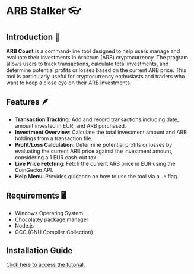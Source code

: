 # ARB Stalker 👓

## Introduction 🚀

**ARB Count** is a command-line tool designed to help users manage and evaluate their investments in Arbitrum (ARB) cryptocurrency. The program allows users to track transactions, calculate total investments, and determine potential profits or losses based on the current ARB price. This tool is particularly useful for cryptocurrency enthusiasts and traders who want to keep a close eye on their ARB investments.

## Features 🪶

- **Transaction Tracking**: Add and record transactions including date, amount invested in EUR, and ARB purchased.
- **Investment Overview**: Calculate the total investment amount and ARB holdings from a transaction file.
- **Profit/Loss Calculation**: Determine potential profits or losses by evaluating the current ARB price against the investment amount, considering a 1 EUR cash-out tax.
- **Live Price Fetching**: Fetch the current ARB price in EUR using the CoinGecko API.
- **Help Menu**: Provides guidance on how to use the tool via a `-h` flag.

## Requirements 🖥️

- Windows Operating System
- [Chocolatey](https://chocolatey.org/) package manager
- Node.js
- GCC (GNU Compiler Collection)

## Installation Guide

[Click here to access the tutorial.](documentation/TUTORIAL.md)
